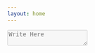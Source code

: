 ```yaml
---
layout: home
---
```


<div>
  <textarea id="inputor" class="inputor" placeholder="Write Here" disabled="disabled" autocorrect="off" autocapitalize="none"></textarea>
</div>
